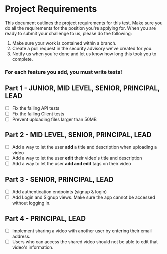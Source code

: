 # Project Requirements

This document outlines the project requirements for this test. Make sure you do all the requirements for the position you're applying for. When you are ready to submit your challenge to us, please do the following:
1. Make sure your work is contained within a branch.
2. Create a pull request in the security advisory we've created for you.
3. Notify us when you're done and let us know how long this took you to complete.

### **For each feature you add, you must write tests!**

## Part 1 - JUNIOR, MID LEVEL, SENIOR, PRINCIPAL, LEAD

- [ ] Fix the failing API tests
- [ ] Fix the failing Client tests
- [ ] Prevent uploading files larger than 50MB

## Part 2 - MID LEVEL, SENIOR, PRINCIPAL, LEAD

- [ ] Add a way to let the user **add** a title and description when uploading a video
- [ ] Add a way to let the user **edit** their video's title and description
- [ ] Add a way to let the user **add and edit** tags on their video

## Part 3 - SENIOR, PRINCIPAL, LEAD

- [ ] Add authentication endpoints (signup & login)
- [ ] Add Login and Signup views. Make sure the app cannot be accessed without logging in.

## Part 4 - PRINCIPAL, LEAD

- [ ] Implement sharing a video with another user by entering their email address.
- [ ] Users who can access the shared video should not be able to edit that video's information.
